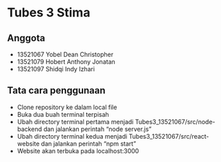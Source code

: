 # Tubes 3 Stima
## Anggota
- 13521067 Yobel Dean Christopher
- 13521079 Hobert Anthony Jonatan
- 13521097 Shidqi Indy Izhari
## Tata cara penggunaan
- Clone repository ke dalam local file
- Buka dua buah terminal terpisah
- Ubah directory terminal pertama menjadi Tubes3_13521067/src/node-backend dan jalankan perintah “node server.js”
- Ubah directory terminal kedua menjadi Tubes3_13521067/src/react-website dan jalankan perintah “npm start”
- Website akan terbuka pada localhost:3000
